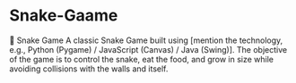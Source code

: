 # Snake-Gaame
🐍 Snake Game A classic Snake Game built using [mention the technology, e.g., Python (Pygame) / JavaScript (Canvas) / Java (Swing)]. The objective of the game is to control the snake, eat the food, and grow in size while avoiding collisions with the walls and itself.
